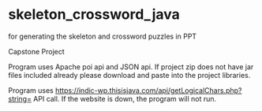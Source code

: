 # skeleton_crossword_java
for generating the skeleton and crossword puzzles in PPT

Capstone Project

Program uses Apache poi api and JSON api.
If project zip does not have jar files included already please download and paste into the project libraries.

Program uses https://indic-wp.thisisjava.com/api/getLogicalChars.php?string= API call. If the website is down, the program will not run.
